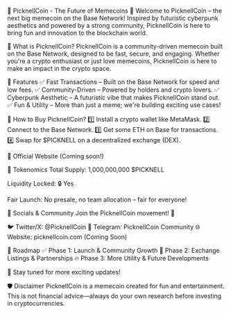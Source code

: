 📜 PicknellCoin - The Future of Memecoins 🚀
Welcome to PicknellCoin – the next big memecoin on the Base Network! Inspired by futuristic cyberpunk aesthetics and powered by a strong community, PicknellCoin is here to bring fun and innovation to the blockchain world.

🌟 What is PicknellCoin?
PicknellCoin is a community-driven memecoin built on the Base Network, designed to be fast, secure, and engaging. Whether you're a crypto enthusiast or just love memecoins, PicknellCoin is here to make an impact in the crypto space.

🔹 Features
✅ Fast Transactions – Built on the Base Network for speed and low fees.
✅ Community-Driven – Powered by holders and crypto lovers.
✅ Cyberpunk Aesthetic – A futuristic vibe that makes PicknellCoin stand out.
✅ Fun & Utility – More than just a meme; we're building exciting use cases!

🚀 How to Buy PicknellCoin?
1️⃣ Install a crypto wallet like MetaMask.
2️⃣ Connect to the Base Network.
3️⃣ Get some ETH on Base for transactions.
4️⃣ Swap for $PICKNELL on a decentralized exchange (DEX).

🔗 Official Website (Coming soon!)

📖 Tokenomics
Total Supply: 1,000,000,000 $PICKNELL

Liquidity Locked: 🔒 Yes

Fair Launch: No presale, no team allocation – fair for everyone!

🔗 Socials & Community
Join the PicknellCoin movement! 🚀

🐦 Twitter/X: @PicknellCoin
💬 Telegram: PicknellCoin Community
🌐 Website: picknellcoin.com (Coming Soon)

📜 Roadmap
✅ Phase 1: Launch & Community Growth
🔄 Phase 2: Exchange Listings & Partnerships
🔥 Phase 3: More Utility & Future Developments

🚀 Stay tuned for more exciting updates!

🛡 Disclaimer
PicknellCoin is a memecoin created for fun and entertainment. This is not financial advice—always do your own research before investing in cryptocurrencies.
